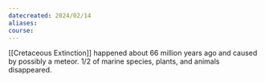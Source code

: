 ```yaml
---
datecreated: 2024/02/14
aliases: 
course:
---
```

[[Cretaceous Extinction]] happened about 66 million years ago and caused by possibly a meteor. 1/2 of marine species, plants, and animals disappeared. 